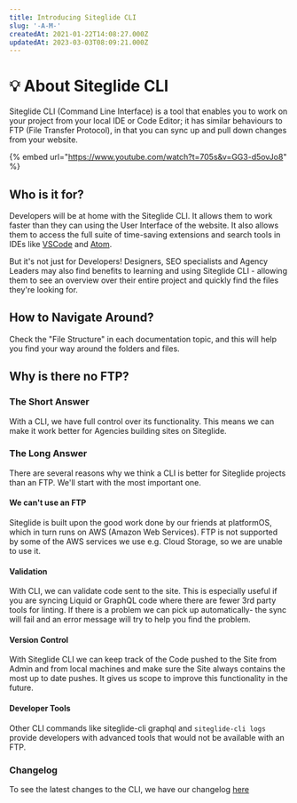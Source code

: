 ```yaml
---
title: Introducing Siteglide CLI
slug: '-A-M-'
createdAt: 2021-01-22T14:08:27.000Z
updatedAt: 2023-03-03T08:09:21.000Z
---
```


# 💡 About Siteglide CLI

Siteglide CLI (Command Line Interface) is a tool that enables you to work on your project from your local IDE or Code Editor; it has similar behaviours to FTP (File Transfer Protocol), in that you can sync up and pull down changes from your website.&#x20;

{% embed url="https://www.youtube.com/watch?t=705s&v=GG3-d5ovJo8" %}

## Who is it for?

Developers will be at home with the Siteglide CLI. It allows them to work faster than they can using the User Interface of the website. It also allows them to access the full suite of time-saving extensions and search tools in IDEs like [VSCode](https://code.visualstudio.com/) and [Atom](https://atom-editor.cc/).&#x20;

But it's not just for Developers! Designers, SEO specialists and Agency Leaders may also find benefits to learning and using Siteglide CLI - allowing them to see an overview over their entire project and quickly find the files they're looking for.&#x20;

## How to Navigate Around?

Check the "File Structure" in each documentation topic, and this will help you find your way around the folders and files.

## Why is there no FTP?

### The Short Answer

With a CLI, we have full control over its functionality. This means we can make it work better for Agencies building sites on Siteglide.

### The Long Answer

There are several reasons why we think a CLI is better for Siteglide projects than an FTP. We'll start with the most important one.

#### We can't use an FTP

Siteglide is built upon the good work done by our friends at platformOS, which in turn runs on AWS (Amazon Web Services). FTP is not supported by some of the AWS services we use e.g. Cloud Storage, so we are unable to use it.

#### Validation

With CLI, we can validate code sent to the site. This is especially useful if you are syncing Liquid or GraphQL code where there are fewer 3rd party tools for linting. If there is a problem we can pick up automatically- the sync will fail and an error message will try to help you find the problem.

#### Version Control

With Siteglide CLI we can keep track of the Code pushed to the Site from Admin and from local machines and make sure the Site always contains the most up to date pushes. It gives us scope to improve this functionality in the future.

#### Developer Tools

Other CLI commands like siteglide-cli graphql  and `siteglide-cli logs` provide developers with advanced tools that would not be available with an FTP.

### Changelog

To see the latest changes to the CLI, we have our changelog [here](https://developers.siteglide.com/cli-changelog)
